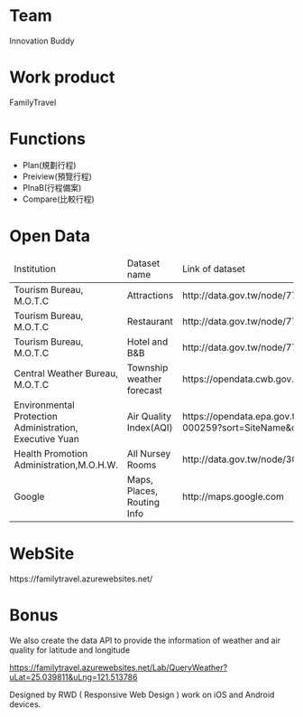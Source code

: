 <h1>Team</h1>Innovation Buddy

<h1>Work product</h1>FamilyTravel

<h1>Functions</h1>
<ul>
<li>Plan(規劃行程)</li>
<li>Preiview(預覽行程)</li>
<li>PlnaB(行程備案)</li>
<li>Compare(比較行程)</li>
</ul>

<h1>Open Data</h1>
<table>
<thead>
<tr>
<td>Institution</td><td>Dataset name</td><td>Link of dataset</td>
</tr>
</thead>
<tr>
<td>Tourism Bureau, M.O.T.C</td><td>Attractions</td><td>http://data.gov.tw/node/7777</td>
</tr>
<tr>
<td>Tourism Bureau, M.O.T.C</td><td>Restaurant</td><td>http://data.gov.tw/node/7779</td>
</tr>
<tr>
<td>Tourism Bureau, M.O.T.C</td><td>Hotel and B&B</td><td>http://data.gov.tw/node/7780</td>
</tr>
<tr>
<td>Central Weather Bureau, M.O.T.C</td><td>Township weather forecast</td><td>https://opendata.cwb.gov.tw/api/v1/rest/datastore/F-D0047-091</td>
</tr>
<tr>
<td>Environmental Protection Administration, Executive Yuan</td><td>Air Quality Index(AQI)</td><td>https://opendata.epa.gov.tw/webapi/api/rest/datastore/355000000I-000259?sort=SiteName&offset=0&limit=1000</td>
</tr>
<tr>
<td>Health Promotion Administration,M.O.H.W.
</td><td>All Nursey Rooms</td><td>http://data.gov.tw/node/30622</td>
</tr>
<tr>
<td>Google</td><td>Maps, Places, Routing Info</td><td>http://maps.google.com</td>
</tr>
</table>

<h1>WebSite</h1> https://familytravel.azurewebsites.net/

<h1>Bonus</h1>

We also create the data API to provide the information of weather and air quality for latitude and longitude 

https://familytravel.azurewebsites.net/Lab/QueryWeather?uLat=25.039811&uLng=121.513786

Designed by RWD ( Responsive Web Design ) work on iOS and Android devices. 


